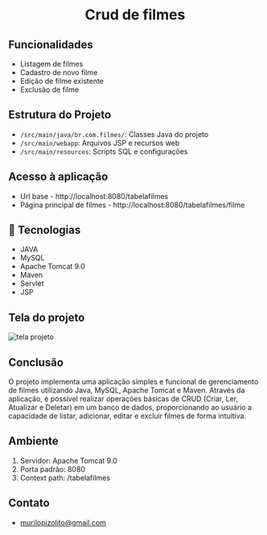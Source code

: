  <h1 align="center">Crud de filmes</h1>

## Funcionalidades
- Listagem de filmes
- Cadastro de novo filme
- Edição de filme existente
- Exclusão de filme

## Estrutura do Projeto
- `/src/main/java/br.com.filmes/`: Classes Java do projeto
- `/src/main/webapp`: Arquivos JSP e recursos web
- `/src/main/resources`: Scripts SQL e configurações

## Acesso à aplicação
- Url base - http://localhost:8080/tabelafilmes
- Página principal de filmes - http://localhost:8080/tabelafilmes/filme

## 🚀 Tecnologias
- JAVA
- MySQL
- Apache Tomcat 9.0
- Maven
- Servlet
- JSP

## Tela do projeto
<img alt="tela projeto" src="./src/main/resources/assets/tabelaFilmes.png" >

## Conclusão
O projeto implementa uma aplicação simples e funcional de gerenciamento de filmes utilizando Java, MySQL, Apache Tomcat e Maven. Através da aplicação, é possível realizar operações básicas de CRUD (Criar, Ler, Atualizar e Deletar) em um banco de dados, proporcionando ao usuário a capacidade de listar, adicionar, editar e excluir filmes de forma intuitiva.

## Ambiente
1. Servidor: Apache Tomcat 9.0
2. Porta padrão: 8080
3. Context path: /tabelafilmes

## Contato
- murilopizolito@gmail.com
